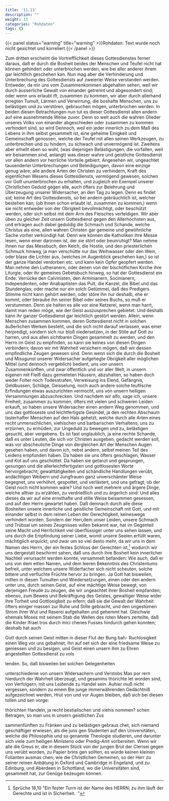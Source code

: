 ```yaml
---
title: '11.13'
description: ""
weight: 13
categories: "Rohdaten"
tags: {}
---
```


{{< panel status="warning" title="warning" >}}Rohdaten: Text wurde noch nicht gesichtet und korreliert.{{< /panel >}}
<!-- Seite 516 -->


Zum dritten erscheint die Vortrefflichkeit
dieses Gottesdienstes ferner daraus, daß er
durch die Bosheit beides der Menschen und Teufel
nicht hat können gehindert oder unterbrochen werden,
wie bei aller anderer ihrem gar leichtlich geschehen kan.
Nun mag aber die Verhinderung und Unterbrechung
des Gottesdiensts auf zweierlei Weise verstanden
werden. Entweder, da mir uns vom Zusammenkommen
abgehalten sehen, weil wir durch äusserliche Gewalt
von einander getrennt und abgesondert sind;
oder wenn uns erlaubt ift, zusammen zu kommen, wir
aber durch allerhand erregten Tumult, Lärmen und
Verwirrung, die boshafte Menschen, uns zu belästigen
und zu verstören, gebrauchen mögen, unterbrochen
werden. In beiden diesen Betrachtungen nun
tut es dieser Gottesdienst allen andern auf eine ausnehmende
Weise zuvor. Denn so weit auch die wahren
Glieder unseres Volks von einander abgeschieden
oder zusammen zu kommen verhindert sind, so wird
Dennoch, weil ein jeder innerlich zu dem Maß des
Lebens in ihm selbst gesammelt ist, eine geheime
Einigkeit und Gemeinschaft genossen, welche der
Teufel mit allen seinen Werkzeugen, zu unterbrechen
und zu hindern, zu schwach und unvermögend ist.
Zweitens aber erhellt eben so wohl, (was diejenigen
Belästigungen, die vorfallen, weil wir beisammen
sind, anlangt) was dieser wahre und geistliche
Gottesdienst vor allen andern vor herrliche Vorteile
gebiert. Angesehen wir, ungeachtet tausenderlei
Unterbrechungen und Beleidigungen, davon eine
einzige genug wäre; alle andere Arten der Christen zu
verhindern, Kraft des eigentlichen Wesens dieses
Gottesdiensts, vermögend gewesen, solchen vor Gott
ununterbrochen zu erhalten, und zugleich ein Exempel
unserer Christlichen Geduld gegen alle, auch öfters zur
Belehrung und Überzeugung unserer Widersacher,<!-- Seite 517 -->
an den Tag zu legen. Denn es findet sid; keine Art
des Gottesdiensts, so bei andern gebräuchlich ist, welcher
bestehen kan; (ob ihnen schon erlaubt ist, zusammen
zu kommen,) wenn sie nicht entweder von
der Obrigkeit bevollmächtigt, oder beschützt werden,
oder sich selbst mit dem Arm des Fleisches verteidigen.
Wir aber üben zu gleicher Zeit unsern
Gottesdienst gegen den Allerhöchsten aus, und ertragen
auch dabei geduldig die Schmach und Schande,
welche Christus als eine, allen wahren Christen
gar gemeine und gewöhnliche Sache vorher verkündigt
hat. Denn wie können die Katholiken ihre
Messe lesen, wenn einer darinnen ist, der sie stört
oder beunruhigt? Man nehme ihnen nur das Messbuch,
den Kelch, die Hostie, und den priesterlichen
Schmuck hinweg, ja man verschütte nur das
Weihwasser oder den Wein, oder blase die Lichter
aus, (welches im Augenblick geschehen kan,) so ist der
ganze Handel verdorben etc. und kann kein Opfer geopfert
werden. Man nehme den Lutheranern, oder denen
von der bischöflichen Kirche ihre Liturgie, oder
ihr gemeines Gebetsbuch hinweg, so hat der Gottesdienst
ein Ende. Verrücke den Calvinisten, den
Arminianern, Socinianern, Independenten, oder
Anabaptisten das Pult, die Kanzel, die Bibel und
das Stundenglas; oder mache nur ein solch Getümmel,
daß des Predigers Stimme nicht kann gehört
werden, oder störe ihn nur deshalb, ehe er kommt,
oder beraube ihn seiner Bibel oder seines Buchs, so
muß er verstummen. Denn sie halten es alle vor eine
Ketzerei, wenn man harrt, damit man reden
möge, wie der Geist auszusprechen gebietet: Und deshalb
kann ihr ganzer Gottesdienst gar leichtlich gestört
werden. Allein, wenn Menschen zusammen kommen,
deren Gottesdienst nicht in solchen äußerlichen Werken
besteht, und die sich nicht darauf verlassen, was<!-- Seite 518 -->
einer herpredigt, sondern sich nur bloß niedersetzen, in
der Stille auf Gott zu harren, und aus allen sichtbaren
Dingen gesammelt zu werden, und den Herrn
im Geist zu empfinden, so kann sie keines von diesen
Dingen verbindern; davon wir mit Wahrheit versichern
mögen, daß wir dessen empfindliche Zeugen
gewesen sind. Denn wenn sich die durch die Bosheit
und Missgunst unserer Widersacher aufgehegte
Obrigkeit aller möglichen Mittel (und dennoch vergeblich)
bedient, uns von unsern Zusammenkünften,
und zwar öffentlich und vor aller Welt, in unsern eigenen
mit Fleiß dazu gemieteten Häusern, abzuhalten,
so haben doch weder Folter noch Todesstrafen,
Verweisung ins Elend, Gefängnis, Geldbussen,
Schläge, Geisselung, noch auch andere solche teuflische
Erfindungen etwas auszurichten vermocht, uns
von unsern heiligen Versammlungen abzuschrecken.
Und nachdem wir alfo, sage ich, unsere Freiheit, zusammen
zu kommen, öfters mit vielen und schweren
Leiden erkauft, so haben unsere Widersacher einen
andern Weg genommen, und uns das gottloseste und
leichtfertigste Gesindel, ja den rechten Abschaum lasterhafter
Menschen auf den Hals gehetzt, welche
durch alle Arten eines recht unmenschlichen, viehischen
und barbarischen Verhaltens, uns zu erzürnen, zu ermüden,
zur Ungeduld zu bewegen und zu, belästigen
gesucht, aber vergebens. Es ist fast unglaublich, ja
eine rechte Schande, daß es unter Leuten, die sich
vor Christen ausgeben, gedacht werden soll, was vor
abscheuliche Dinge von dergleichen Art der Menschen
Augen gesehen haben, und davon ich, nebst andern,
selbst meinen Teil des Leidens empfunden haben.
Da haben sie uns öfters geschlagen, Wasser und
Kot auf uns geschüttet. Da haben sie getanzt und
gesprungen, gesungen und die allerleichtfertigsten und
gottlosesten Worte hervorgebracht; gewalttätigkeiten<!-- Seite 519 -->
und schändliche Handlungen verübt, andächtigen
Weibern und Jungfrauen ganz unverschämter Weise
begegnet, uns verhöhnt, gespottet, und verlästert, und
uns gefragt, ob der Geist noch nicht kommen wäre?
Und noch weit mehrere und ärgere Dinge, welche
allhier zu erzählen, zu verdrießlich und zu ärgerlich
sind: Und alles dieses da wir auf eine ernsthafte und
stille Weise beisammen gesessen, und auf den Herrn
gewartet haben. Daß demnach durch alle diese Bosheiten
unsere innerliche und geistliche Gemeinschaft mit
Gott, und mit einander selbst in dem reinen Leben
der Gerechtigkeit, keineswegs verhindert worden.
Sondern der Herr,dem unser Leiden, unsere Schmach
und Trübsal um seines Zeugnisses willen bekannt war,
hat im Gegenteil seine Macht und Herrlichkeit viel
überflüssiger unter uns sehen lassen, und uns durch die
Empfindung seiner Liebe, womit unsere Seelen erfüllt
waren, mächtiglich erquickt; und zwar um so viel
desto mehr, da wir uns in dem Namen des Herrn,
der ein festes Schloss der Gerechten ist,[^foot-11-13] wodurch
wir uns dergestalt beschirmt sahen, daß uns durch
ihre Bosheit kein innerlicher Nachteil verursacht werden
konnte, versammelt befanden: Wie auch, daß
er uns von dem eitlen Namen, und dem leeren Bekenntnis
des Christentums  befreit, unter welchem unsere
Widerfacher sich nicht scheuten, solche bittere und
verfluchte Früchte hervor zu bringen. Ja Gott hat
bisweilen, mitten in diesen Tumulten und Wiedersetzungen,
einen oder den andern unter uns, durch seinen
Geist, auf eine mächtige Weise bewegt, von derjenigen
Freude zu zeugen, die wir ungeachtet ihrer Bosheit
empfanden; ebenso, zum Beweis und Bekräftigung
des Geistes, gewaltiger Weise wider ihre Torheit
und Gottlosigkeit zu eifern; daß sie die Gewalt
der Wahrheit öfters einiger massen zur Ruhe und Stille
gebracht, und den ungestümen Strom ihrer Wut<!-- Seite 520 -->
und Raserei aufgehalten und gehemmt hat. Gleichwie
ehemals Moses mit seinem Stab die Wellen des
roten Meers zerteilte, daß die Kinder Ifrael tros durch mici chenes Fusses hindurch gehen konnten; deshalb hat auch

Gott durch seinen Geist mitten in dieser Flut der Bung bah- Ruchlosigkeit einen Weg vor uns gebahnet, ihn auf net sich der eine friedsame Weise zu geniessen und zu besigen, und Geist einen unsern ihm zu Ehren angestellten Gottesdienst zu vols

lenden. So, daß bisweilen bei solchen Gelegenheiten

unterschiedenie von unsern Widersachern und Verstobs Mas por rern hierdurch der Wahrheit überzeugt, und gesamms thòrichte let worden sind, von Verfolgern, mit uns Leiðende zu Handel sein. Auhier muß nicht vergessen, sondern zu einem Bie junge immerwährenden Gedächtniß aufgezeichnet werden, Hrut von und vor Augen bleiben, daß sich bei diesen tollen und sen vorge:

thòrichten Handeln, ja recht bestialischen und viehis nommen? schen Betragen, so man uns in unsern geistlichen Zus

sammenfünften zu Fränken und zu belästigen gebraus chet, sich niemand geschäftiger erwiesen, als die juns gen Studenten auf den Universitäten, welche die Philosophie und so genannte Theologie studieren, und darunter sich viele zum heiligen Ministerio oder Predig-Amt vorbereiten. Wenn wir alle die Greus er, die in diesem Stück von der jungen Brut der Clerisei gegen uns verübt worden, zu Papier brins gen sollten, es würde keinen kleinen Folianten ausmas chen; wie die Christlichen Gemeinen, so der Herr zu seiner reinen Anbätung in Oxford und Cambridge in Engeland, und zu Edinburg, und Aberdeen in Schottland, wo die Universitäten sind, gesammelt hat, zur Genüge bezeugen können.

[^foot-11-13]: Sprüche 18,10 "Ein fester Turm ist der Name des HERRN; zu ihm läuft der Gerechte und ist in Sicherheit. "